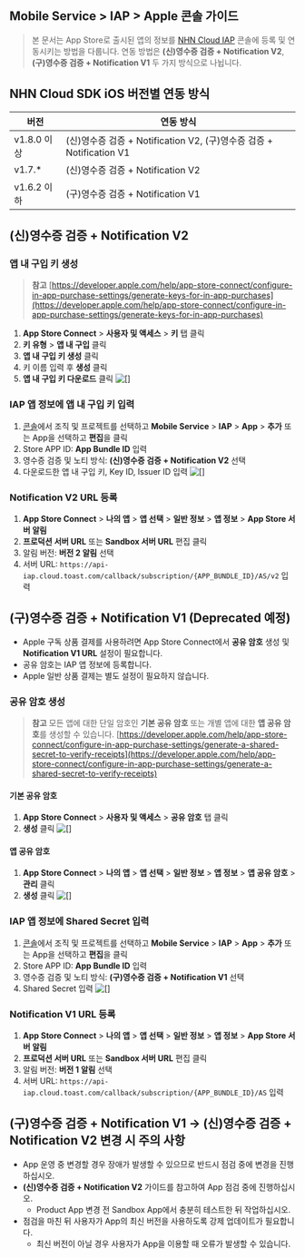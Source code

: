 ## Mobile Service > IAP > Apple 콘솔 가이드

> 본 문서는 App Store로 출시된 앱의 정보를 [NHN Cloud IAP](https://docs.nhncloud.com/ko/Mobile%20Service/IAP/ko/Overview/) 콘솔에 등록 및 연동시키는 방법을 다룹니다.
> 연동 방법은 **(신)영수증 검증 + Notification V2**, **(구)영수증 검증 + Notification V1** 두 가지 방식으로 나뉩니다.

## NHN Cloud SDK iOS 버전별 연동 방식
| 버전        | 연동 방식                                                 |
|-----------|----------------------------------------------------------|
| v1.8.0 이상 | (신)영수증 검증 + Notification V2, (구)영수증 검증 + Notification V1 |
| v1.7.*    | (신)영수증 검증 + Notification V2                              |
| v1.6.2 이하 | (구)영수증 검증 + Notification V1                              |


## (신)영수증 검증 + Notification V2
### 앱 내 구입 키 생성
> **참고** 
> [https://developer.apple.com/help/app-store-connect/configure-in-app-purchase-settings/generate-keys-for-in-app-purchases](https://developer.apple.com/help/app-store-connect/configure-in-app-purchase-settings/generate-keys-for-in-app-purchases)

1. **App Store Connect** > **사용자 및 액세스** > **키** 탭 클릭
2. **키 유형** > **앱 내 구입** 클릭
3. **앱 내 구입 키 생성** 클릭
4. 키 이름 입력 후 **생성** 클릭
5. **앱 내 구입 키 다운로드** 클릭
![[]](http://static.toastoven.net/prod_iap/iap-console-apple-in-app-purchase-key.png)

### IAP 앱 정보에 앱 내 구입 키 입력
1. [콘솔](https://console.nhncloud.com)에서 조직 및 프로젝트를 선택하고 **Mobile Service** > **IAP** > **App** > **추가** 또는 App을 선택하고 **편집**을 클릭
2. Store APP ID: **App Bundle ID** 입력
3. 영수증 검증 및 노티 방식: **(신)영수증 검증 + Notification V2** 선택
4. 다운로드한 앱 내 구입 키, Key ID, Issuer ID 입력
![[]](http://static.toastoven.net/prod_iap/iap-console-apple-edit-v2.png)

### Notification V2 URL 등록
1. **App Store Connect** > **나의 앱** > **앱 선택** > **일반 정보** > **앱 정보** > **App Store 서버 알림**
2. **프로덕션 서버 URL** 또는 **Sandbox 서버 URL** 편집 클릭
3. 알림 버전: **버전 2 알림** 선택
4. 서버 URL: `https://api-iap.cloud.toast.com/callback/subscription/{APP_BUNDLE_ID}/AS/v2` 입력


## (구)영수증 검증 + Notification V1 (Deprecated 예정)
- Apple 구독 상품 결제를 사용하려면 App Store Connect에서 **공유 암호** 생성 및 **Notification V1 URL** 설정이 필요합니다.
- 공유 암호는 IAP 앱 정보에 등록합니다.
- Apple 일반 상품 결제는 별도 설정이 필요하지 않습니다.

### 공유 암호 생성
> **참고**
> 모든 앱에 대한 단일 암호인 **기본 공유 암호** 또는 개별 앱에 대한 **앱 공유 암호**를 생성할 수 있습니다.
> [https://developer.apple.com/help/app-store-connect/configure-in-app-purchase-settings/generate-a-shared-secret-to-verify-receipts](https://developer.apple.com/help/app-store-connect/configure-in-app-purchase-settings/generate-a-shared-secret-to-verify-receipts)

#### 기본 공유 암호
1. **App Store Connect** > **사용자 및 액세스** > **공유 암호** 탭 클릭
2. **생성** 클릭
![[]](http://static.toastoven.net/prod_iap/iap-console-apple-primary-shared-secret.png)

#### 앱 공유 암호
1. **App Store Connect** > **나의 앱** > **앱 선택** > **일반 정보** > **앱 정보** > **앱 공유 암호** > **관리** 클릭
2. **생성** 클릭
![[]](http://static.toastoven.net/prod_iap/iap-console-apple-app-specific-shared-secret.png)

### IAP 앱 정보에 Shared Secret 입력
1. [콘솔](https://console.nhncloud.com)에서 조직 및 프로젝트를 선택하고 **Mobile Service** > **IAP** > **App** > **추가** 또는 App을 선택하고 **편집**을 클릭
2. Store APP ID: **App Bundle ID** 입력
3. 영수증 검증 및 노티 방식: **(구)영수증 검증 + Notification V1** 선택
4. Shared Secret 입력
![[]](http://static.toastoven.net/prod_iap/iap-console-apple-edit-v1.png)

### Notification V1 URL 등록
1. **App Store Connect** > **나의 앱** > **앱 선택** > **일반 정보** > **앱 정보** > **App Store 서버 알림**
2. **프로덕션 서버 URL** 또는 **Sandbox 서버 URL** 편집 클릭
3. 알림 버전: **버전 1 알림** 선택
4. 서버 URL: `https://api-iap.cloud.toast.com/callback/subscription/{APP_BUNDLE_ID}/AS` 입력


## (구)영수증 검증 + Notification V1 → (신)영수증 검증 + Notification V2 변경 시 주의 사항
- App 운영 중 변경할 경우 장애가 발생할 수 있으므로 반드시 점검 중에 변경을 진행하십시오.
- **(신)영수증 검증 + Notification V2** 가이드를 참고하여 App 점검 중에 진행하십시오.
    - Product App 변경 전 Sandbox App에서 충분히 테스트한 뒤 작업하십시오.
- 점검을 마친 뒤 사용자가 App의 최신 버전을 사용하도록 강제 업데이트가 필요합니다.
    - 최신 버전이 아닐 경우 사용자가 App을 이용할 때 오류가 발생할 수 있습니다.
